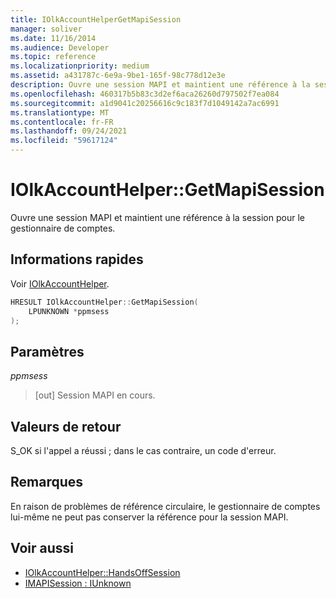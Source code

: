 ```yaml
---
title: IOlkAccountHelperGetMapiSession
manager: soliver
ms.date: 11/16/2014
ms.audience: Developer
ms.topic: reference
ms.localizationpriority: medium
ms.assetid: a431787c-6e9a-9be1-165f-98c778d12e3e
description: Ouvre une session MAPI et maintient une référence à la session pour le gestionnaire de comptes.
ms.openlocfilehash: 460317b5b83c3d2ef6aca26260d797502f7ea084
ms.sourcegitcommit: a1d9041c20256616c9c183f7d1049142a7ac6991
ms.translationtype: MT
ms.contentlocale: fr-FR
ms.lasthandoff: 09/24/2021
ms.locfileid: "59617124"
---
```

# <a name="iolkaccounthelpergetmapisession"></a>IOlkAccountHelper::GetMapiSession

Ouvre une session MAPI et maintient une référence à la session pour le gestionnaire de comptes.
  
## <a name="quick-info"></a>Informations rapides

Voir [IOlkAccountHelper](iolkaccounthelper.md).
  
```cpp
HRESULT IOlkAccountHelper::GetMapiSession(  
    LPUNKNOWN *ppmsess 
);
```

## <a name="parameters"></a>Paramètres

_ppmsess_
  
> [out] Session MAPI en cours.
    
## <a name="return-values"></a>Valeurs de retour

S_OK si l'appel a réussi ; dans le cas contraire, un code d'erreur.
  
## <a name="remarks"></a>Remarques

En raison de problèmes de référence circulaire, le gestionnaire de comptes lui-même ne peut pas conserver la référence pour la session MAPI.
  
## <a name="see-also"></a>Voir aussi

- [IOlkAccountHelper::HandsOffSession](iolkaccounthelper-handsoffsession.md)
- [IMAPISession : IUnknown](https://msdn.microsoft.com/library/5650fa2a-6e62-451c-964e-363f7bee2344%28Office.15%29.aspx)

